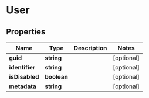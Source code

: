 # User

## Properties
Name | Type | Description | Notes
------------ | ------------- | ------------- | -------------
**guid** | **string** |  | [optional] 
**identifier** | **string** |  | [optional] 
**isDisabled** | **boolean** |  | [optional] 
**metadata** | **string** |  | [optional] 


